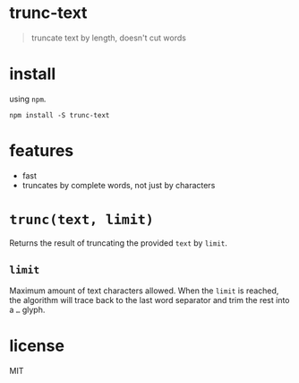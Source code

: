 # trunc-text

> truncate text by length, doesn't cut words

# install

using `npm`.

```shell
npm install -S trunc-text
```

# features

- fast
- truncates by complete words, not just by characters

# `trunc(text, limit)`

Returns the result of truncating the provided `text` by `limit`.

## `limit`

Maximum amount of text characters allowed. When the `limit` is reached, the algorithm will trace back to the last word separator and trim the rest into a `…` glyph.

# license

MIT

[1]: http://github.com/bevacqua/insane
